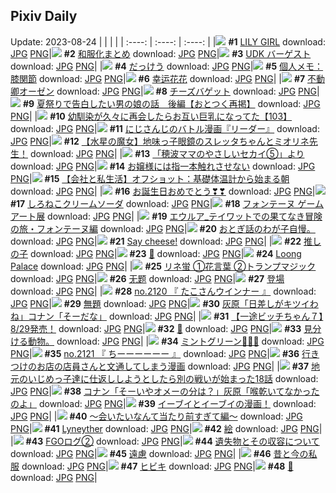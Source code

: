 ## Pixiv Daily
Update: 2023-08-24
|      |      |      |
| :----: | :----: | :----: |
|![](https://pixiv.microyu.workers.dev/c/240x480/img-master/img/2023/08/23/00/12/23/111076126_p0_master1200.jpg) **#1** [LILY GIRL](https://www.pixiv.net/artworks/111076126) download: [JPG](https://pixiv.microyu.workers.dev/img-original/img/2023/08/23/00/12/23/111076126_p0.jpg) [PNG](https://pixiv.microyu.workers.dev/img-original/img/2023/08/23/00/12/23/111076126_p0.png)|![](https://pixiv.microyu.workers.dev/c/240x480/img-master/img/2023/08/22/00/06/25/111048220_p0_master1200.jpg) **#2** [和服化まとめ](https://www.pixiv.net/artworks/111048220) download: [JPG](https://pixiv.microyu.workers.dev/img-original/img/2023/08/22/00/06/25/111048220_p0.jpg) [PNG](https://pixiv.microyu.workers.dev/img-original/img/2023/08/22/00/06/25/111048220_p0.png)|![](https://pixiv.microyu.workers.dev/c/240x480/img-master/img/2023/08/23/00/00/42/111075517_p0_master1200.jpg) **#3** [UDK バーゲスト](https://www.pixiv.net/artworks/111075517) download: [JPG](https://pixiv.microyu.workers.dev/img-original/img/2023/08/23/00/00/42/111075517_p0.jpg) [PNG](https://pixiv.microyu.workers.dev/img-original/img/2023/08/23/00/00/42/111075517_p0.png)|
|![](https://pixiv.microyu.workers.dev/c/240x480/img-master/img/2023/08/23/12/08/38/111086334_p0_master1200.jpg) **#4** [だっけう](https://www.pixiv.net/artworks/111086334) download: [JPG](https://pixiv.microyu.workers.dev/img-original/img/2023/08/23/12/08/38/111086334_p0.jpg) [PNG](https://pixiv.microyu.workers.dev/img-original/img/2023/08/23/12/08/38/111086334_p0.png)|![](https://pixiv.microyu.workers.dev/c/240x480/img-master/img/2023/08/22/07/00/04/111054740_p0_master1200.jpg) **#5** [個人メモ：膝関節](https://www.pixiv.net/artworks/111054740) download: [JPG](https://pixiv.microyu.workers.dev/img-original/img/2023/08/22/07/00/04/111054740_p0.jpg) [PNG](https://pixiv.microyu.workers.dev/img-original/img/2023/08/22/07/00/04/111054740_p0.png)|![](https://pixiv.microyu.workers.dev/c/240x480/img-master/img/2023/08/22/12/08/55/111058829_p0_master1200.jpg) **#6** [幸运花花](https://www.pixiv.net/artworks/111058829) download: [JPG](https://pixiv.microyu.workers.dev/img-original/img/2023/08/22/12/08/55/111058829_p0.jpg) [PNG](https://pixiv.microyu.workers.dev/img-original/img/2023/08/22/12/08/55/111058829_p0.png)|
|![](https://pixiv.microyu.workers.dev/c/240x480/img-master/img/2023/08/23/00/01/23/111075606_p0_master1200.jpg) **#7** [不動卿オーゼン](https://www.pixiv.net/artworks/111075606) download: [JPG](https://pixiv.microyu.workers.dev/img-original/img/2023/08/23/00/01/23/111075606_p0.jpg) [PNG](https://pixiv.microyu.workers.dev/img-original/img/2023/08/23/00/01/23/111075606_p0.png)|![](https://pixiv.microyu.workers.dev/c/240x480/img-master/img/2023/08/22/22/21/44/111072251_p0_master1200.jpg) **#8** [チーズバゲット](https://www.pixiv.net/artworks/111072251) download: [JPG](https://pixiv.microyu.workers.dev/img-original/img/2023/08/22/22/21/44/111072251_p0.jpg) [PNG](https://pixiv.microyu.workers.dev/img-original/img/2023/08/22/22/21/44/111072251_p0.png)|![](https://pixiv.microyu.workers.dev/c/240x480/img-master/img/2023/08/22/12/02/20/111058696_p0_master1200.jpg) **#9** [夏祭りで告白したい男の娘の話　後編【おとつく再掲】](https://www.pixiv.net/artworks/111058696) download: [JPG](https://pixiv.microyu.workers.dev/img-original/img/2023/08/22/12/02/20/111058696_p0.jpg) [PNG](https://pixiv.microyu.workers.dev/img-original/img/2023/08/22/12/02/20/111058696_p0.png)|
|![](https://pixiv.microyu.workers.dev/c/240x480/img-master/img/2023/08/22/00/04/19/111048127_p0_master1200.jpg) **#10** [幼馴染が久々に再会したらお互い巨乳になってた【103】](https://www.pixiv.net/artworks/111048127) download: [JPG](https://pixiv.microyu.workers.dev/img-original/img/2023/08/22/00/04/19/111048127_p0.jpg) [PNG](https://pixiv.microyu.workers.dev/img-original/img/2023/08/22/00/04/19/111048127_p0.png)|![](https://pixiv.microyu.workers.dev/c/240x480/img-master/img/2023/08/22/20/57/33/111069501_p0_master1200.jpg) **#11** [にじさんじのバトル漫画『リーダー』](https://www.pixiv.net/artworks/111069501) download: [JPG](https://pixiv.microyu.workers.dev/img-original/img/2023/08/22/20/57/33/111069501_p0.jpg) [PNG](https://pixiv.microyu.workers.dev/img-original/img/2023/08/22/20/57/33/111069501_p0.png)|![](https://pixiv.microyu.workers.dev/c/240x480/img-master/img/2023/08/22/23/29/23/111074407_p0_master1200.jpg) **#12** [【水星の魔女】地味っ子眼鏡のスレッタちゃんとミオリネ先生！](https://www.pixiv.net/artworks/111074407) download: [JPG](https://pixiv.microyu.workers.dev/img-original/img/2023/08/22/23/29/23/111074407_p0.jpg) [PNG](https://pixiv.microyu.workers.dev/img-original/img/2023/08/22/23/29/23/111074407_p0.png)|
|![](https://pixiv.microyu.workers.dev/c/240x480/img-master/img/2023/08/22/18/15/36/111065233_p0_master1200.jpg) **#13** [「穂波ママのやさしいセカイ⑤」より](https://www.pixiv.net/artworks/111065233) download: [JPG](https://pixiv.microyu.workers.dev/img-original/img/2023/08/22/18/15/36/111065233_p0.jpg) [PNG](https://pixiv.microyu.workers.dev/img-original/img/2023/08/22/18/15/36/111065233_p0.png)|![](https://pixiv.microyu.workers.dev/c/240x480/img-master/img/2023/08/22/00/00/23/111047763_p0_master1200.jpg) **#14** [お嬢様には指一本触れさせない](https://www.pixiv.net/artworks/111047763) download: [JPG](https://pixiv.microyu.workers.dev/img-original/img/2023/08/22/00/00/23/111047763_p0.jpg) [PNG](https://pixiv.microyu.workers.dev/img-original/img/2023/08/22/00/00/23/111047763_p0.png)|![](https://pixiv.microyu.workers.dev/c/240x480/img-master/img/2023/08/22/12/02/04/111058692_p0_master1200.jpg) **#15** [【会社と私生活】オフショット：基礎体温計から始まる朝](https://www.pixiv.net/artworks/111058692) download: [JPG](https://pixiv.microyu.workers.dev/img-original/img/2023/08/22/12/02/04/111058692_p0.jpg) [PNG](https://pixiv.microyu.workers.dev/img-original/img/2023/08/22/12/02/04/111058692_p0.png)|
|![](https://pixiv.microyu.workers.dev/c/240x480/img-master/img/2023/08/22/01/30/46/111050574_p0_master1200.jpg) **#16** [お誕生日おめでとう❣❣](https://www.pixiv.net/artworks/111050574) download: [JPG](https://pixiv.microyu.workers.dev/img-original/img/2023/08/22/01/30/46/111050574_p0.jpg) [PNG](https://pixiv.microyu.workers.dev/img-original/img/2023/08/22/01/30/46/111050574_p0.png)|![](https://pixiv.microyu.workers.dev/c/240x480/img-master/img/2023/08/23/21/53/25/111098499_p0_master1200.jpg) **#17** [しろねこクリームソーダ](https://www.pixiv.net/artworks/111098499) download: [JPG](https://pixiv.microyu.workers.dev/img-original/img/2023/08/23/21/53/25/111098499_p0.jpg) [PNG](https://pixiv.microyu.workers.dev/img-original/img/2023/08/23/21/53/25/111098499_p0.png)|![](https://pixiv.microyu.workers.dev/c/240x480/img-master/img/2023/08/22/21/39/47/111070837_p0_master1200.jpg) **#18** [フォンテーヌ ゲームアート展](https://www.pixiv.net/artworks/111070837) download: [JPG](https://pixiv.microyu.workers.dev/img-original/img/2023/08/22/21/39/47/111070837_p0.jpg) [PNG](https://pixiv.microyu.workers.dev/img-original/img/2023/08/22/21/39/47/111070837_p0.png)|
|![](https://pixiv.microyu.workers.dev/c/240x480/img-master/img/2023/08/22/13/52/15/111060466_p0_master1200.jpg) **#19** [エウルア_テイワットでの果てなき冒険の旅・フォンテーヌ編](https://www.pixiv.net/artworks/111060466) download: [JPG](https://pixiv.microyu.workers.dev/img-original/img/2023/08/22/13/52/15/111060466_p0.jpg) [PNG](https://pixiv.microyu.workers.dev/img-original/img/2023/08/22/13/52/15/111060466_p0.png)|![](https://pixiv.microyu.workers.dev/c/240x480/img-master/img/2023/08/23/13/11/11/111084007_p0_master1200.jpg) **#20** [おとぎ話のわが子自慢。](https://www.pixiv.net/artworks/111084007) download: [JPG](https://pixiv.microyu.workers.dev/img-original/img/2023/08/23/13/11/11/111084007_p0.jpg) [PNG](https://pixiv.microyu.workers.dev/img-original/img/2023/08/23/13/11/11/111084007_p0.png)|![](https://pixiv.microyu.workers.dev/c/240x480/img-master/img/2023/08/23/00/00/41/111075516_p0_master1200.jpg) **#21** [Say cheese!](https://www.pixiv.net/artworks/111075516) download: [JPG](https://pixiv.microyu.workers.dev/img-original/img/2023/08/23/00/00/41/111075516_p0.jpg) [PNG](https://pixiv.microyu.workers.dev/img-original/img/2023/08/23/00/00/41/111075516_p0.png)|
|![](https://pixiv.microyu.workers.dev/c/240x480/img-master/img/2023/08/22/08/24/27/111055797_p0_master1200.jpg) **#22** [推しの子](https://www.pixiv.net/artworks/111055797) download: [JPG](https://pixiv.microyu.workers.dev/img-original/img/2023/08/22/08/24/27/111055797_p0.jpg) [PNG](https://pixiv.microyu.workers.dev/img-original/img/2023/08/22/08/24/27/111055797_p0.png)|![](https://pixiv.microyu.workers.dev/c/240x480/img-master/img/2023/08/23/00/02/13/111075681_p0_master1200.jpg) **#23** [🍂](https://www.pixiv.net/artworks/111075681) download: [JPG](https://pixiv.microyu.workers.dev/img-original/img/2023/08/23/00/02/13/111075681_p0.jpg) [PNG](https://pixiv.microyu.workers.dev/img-original/img/2023/08/23/00/02/13/111075681_p0.png)|![](https://pixiv.microyu.workers.dev/c/240x480/img-master/img/2023/08/22/00/01/37/111047925_p0_master1200.jpg) **#24** [Loong Palace](https://www.pixiv.net/artworks/111047925) download: [JPG](https://pixiv.microyu.workers.dev/img-original/img/2023/08/22/00/01/37/111047925_p0.jpg) [PNG](https://pixiv.microyu.workers.dev/img-original/img/2023/08/22/00/01/37/111047925_p0.png)|
|![](https://pixiv.microyu.workers.dev/c/240x480/img-master/img/2023/08/23/08/52/49/111083530_p0_master1200.jpg) **#25** [リネ蛍 ①花言葉 ②トランプマジック](https://www.pixiv.net/artworks/111083530) download: [JPG](https://pixiv.microyu.workers.dev/img-original/img/2023/08/23/08/52/49/111083530_p0.jpg) [PNG](https://pixiv.microyu.workers.dev/img-original/img/2023/08/23/08/52/49/111083530_p0.png)|![](https://pixiv.microyu.workers.dev/c/240x480/img-master/img/2023/08/23/13/50/14/111087948_p0_master1200.jpg) **#26** [无题](https://www.pixiv.net/artworks/111087948) download: [JPG](https://pixiv.microyu.workers.dev/img-original/img/2023/08/23/13/50/14/111087948_p0.jpg) [PNG](https://pixiv.microyu.workers.dev/img-original/img/2023/08/23/13/50/14/111087948_p0.png)|![](https://pixiv.microyu.workers.dev/c/240x480/img-master/img/2023/08/22/18/43/56/111065849_p0_master1200.jpg) **#27** [登場](https://www.pixiv.net/artworks/111065849) download: [JPG](https://pixiv.microyu.workers.dev/img-original/img/2023/08/22/18/43/56/111065849_p0.jpg) [PNG](https://pixiv.microyu.workers.dev/img-original/img/2023/08/22/18/43/56/111065849_p0.png)|
|![](https://pixiv.microyu.workers.dev/c/240x480/img-master/img/2023/08/22/01/01/40/111049923_p0_master1200.jpg) **#28** [no.2120 『 たこさんウインナー 』](https://www.pixiv.net/artworks/111049923) download: [JPG](https://pixiv.microyu.workers.dev/img-original/img/2023/08/22/01/01/40/111049923_p0.jpg) [PNG](https://pixiv.microyu.workers.dev/img-original/img/2023/08/22/01/01/40/111049923_p0.png)|![](https://pixiv.microyu.workers.dev/c/240x480/img-master/img/2023/08/23/11/44/40/111085831_p0_master1200.jpg) **#29** [無題](https://www.pixiv.net/artworks/111085831) download: [JPG](https://pixiv.microyu.workers.dev/img-original/img/2023/08/23/11/44/40/111085831_p0.jpg) [PNG](https://pixiv.microyu.workers.dev/img-original/img/2023/08/23/11/44/40/111085831_p0.png)|![](https://pixiv.microyu.workers.dev/c/240x480/img-master/img/2023/08/23/12/00/27/111086150_p0_master1200.jpg) **#30** [灰原「日差しがキツイわね」コナン「そーだな」](https://www.pixiv.net/artworks/111086150) download: [JPG](https://pixiv.microyu.workers.dev/img-original/img/2023/08/23/12/00/27/111086150_p0.jpg) [PNG](https://pixiv.microyu.workers.dev/img-original/img/2023/08/23/12/00/27/111086150_p0.png)|
|![](https://pixiv.microyu.workers.dev/c/240x480/img-master/img/2023/08/22/18/00/41/111064856_p0_master1200.jpg) **#31** [【一途ビッチちゃん７】8/29発売！](https://www.pixiv.net/artworks/111064856) download: [JPG](https://pixiv.microyu.workers.dev/img-original/img/2023/08/22/18/00/41/111064856_p0.jpg) [PNG](https://pixiv.microyu.workers.dev/img-original/img/2023/08/22/18/00/41/111064856_p0.png)|![](https://pixiv.microyu.workers.dev/c/240x480/img-master/img/2023/08/22/00/07/58/111048271_p0_master1200.jpg) **#32** [💙](https://www.pixiv.net/artworks/111048271) download: [JPG](https://pixiv.microyu.workers.dev/img-original/img/2023/08/22/00/07/58/111048271_p0.jpg) [PNG](https://pixiv.microyu.workers.dev/img-original/img/2023/08/22/00/07/58/111048271_p0.png)|![](https://pixiv.microyu.workers.dev/c/240x480/img-master/img/2023/08/23/03/56/40/111080451_p0_master1200.jpg) **#33** [見分ける動物。](https://www.pixiv.net/artworks/111080451) download: [JPG](https://pixiv.microyu.workers.dev/img-original/img/2023/08/23/03/56/40/111080451_p0.jpg) [PNG](https://pixiv.microyu.workers.dev/img-original/img/2023/08/23/03/56/40/111080451_p0.png)|
|![](https://pixiv.microyu.workers.dev/c/240x480/img-master/img/2023/08/23/00/00/43/111075518_p0_master1200.jpg) **#34** [ミントグリーン🌱🌱🌱](https://www.pixiv.net/artworks/111075518) download: [JPG](https://pixiv.microyu.workers.dev/img-original/img/2023/08/23/00/00/43/111075518_p0.jpg) [PNG](https://pixiv.microyu.workers.dev/img-original/img/2023/08/23/00/00/43/111075518_p0.png)|![](https://pixiv.microyu.workers.dev/c/240x480/img-master/img/2023/08/22/12/26/33/111059089_p0_master1200.jpg) **#35** [no.2121 『 ちーーーーーー 』](https://www.pixiv.net/artworks/111059089) download: [JPG](https://pixiv.microyu.workers.dev/img-original/img/2023/08/22/12/26/33/111059089_p0.jpg) [PNG](https://pixiv.microyu.workers.dev/img-original/img/2023/08/22/12/26/33/111059089_p0.png)|![](https://pixiv.microyu.workers.dev/c/240x480/img-master/img/2023/08/23/00/19/28/111076363_p0_master1200.jpg) **#36** [行きつけのお店の店員さんと文通してしまう漫画](https://www.pixiv.net/artworks/111076363) download: [JPG](https://pixiv.microyu.workers.dev/img-original/img/2023/08/23/00/19/28/111076363_p0.jpg) [PNG](https://pixiv.microyu.workers.dev/img-original/img/2023/08/23/00/19/28/111076363_p0.png)|
|![](https://pixiv.microyu.workers.dev/c/240x480/img-master/img/2023/08/22/11/02/59/111057760_p0_master1200.jpg) **#37** [地元のいじめっ子達に仕返ししようとしたら別の戦いが始まった18話](https://www.pixiv.net/artworks/111057760) download: [JPG](https://pixiv.microyu.workers.dev/img-original/img/2023/08/22/11/02/59/111057760_p0.jpg) [PNG](https://pixiv.microyu.workers.dev/img-original/img/2023/08/22/11/02/59/111057760_p0.png)|![](https://pixiv.microyu.workers.dev/c/240x480/img-master/img/2023/08/22/17/59/09/111064754_p0_master1200.jpg) **#38** [コナン「そーいやオメーの分は？」灰原「喉乾いてなかったのよ」](https://www.pixiv.net/artworks/111064754) download: [JPG](https://pixiv.microyu.workers.dev/img-original/img/2023/08/22/17/59/09/111064754_p0.jpg) [PNG](https://pixiv.microyu.workers.dev/img-original/img/2023/08/22/17/59/09/111064754_p0.png)|![](https://pixiv.microyu.workers.dev/c/240x480/img-master/img/2023/08/22/18/13/08/111065184_p0_master1200.jpg) **#39** [イーブイとイーブイの漫画！](https://www.pixiv.net/artworks/111065184) download: [JPG](https://pixiv.microyu.workers.dev/img-original/img/2023/08/22/18/13/08/111065184_p0.jpg) [PNG](https://pixiv.microyu.workers.dev/img-original/img/2023/08/22/18/13/08/111065184_p0.png)|
|![](https://pixiv.microyu.workers.dev/c/240x480/img-master/img/2023/08/23/13/06/00/111087277_p0_master1200.jpg) **#40** [～会いたいなんて当たり前すぎて編～](https://www.pixiv.net/artworks/111087277) download: [JPG](https://pixiv.microyu.workers.dev/img-original/img/2023/08/23/13/06/00/111087277_p0.jpg) [PNG](https://pixiv.microyu.workers.dev/img-original/img/2023/08/23/13/06/00/111087277_p0.png)|![](https://pixiv.microyu.workers.dev/c/240x480/img-master/img/2023/08/22/08/39/57/111055970_p0_master1200.jpg) **#41** [Lyneyther](https://www.pixiv.net/artworks/111055970) download: [JPG](https://pixiv.microyu.workers.dev/img-original/img/2023/08/22/08/39/57/111055970_p0.jpg) [PNG](https://pixiv.microyu.workers.dev/img-original/img/2023/08/22/08/39/57/111055970_p0.png)|![](https://pixiv.microyu.workers.dev/c/240x480/img-master/img/2023/08/22/23/35/22/111074603_p0_master1200.jpg) **#42** [絵](https://www.pixiv.net/artworks/111074603) download: [JPG](https://pixiv.microyu.workers.dev/img-original/img/2023/08/22/23/35/22/111074603_p0.jpg) [PNG](https://pixiv.microyu.workers.dev/img-original/img/2023/08/22/23/35/22/111074603_p0.png)|
|![](https://pixiv.microyu.workers.dev/c/240x480/img-master/img/2023/08/23/02/18/34/111079203_p0_master1200.jpg) **#43** [FGOログ②](https://www.pixiv.net/artworks/111079203) download: [JPG](https://pixiv.microyu.workers.dev/img-original/img/2023/08/23/02/18/34/111079203_p0.jpg) [PNG](https://pixiv.microyu.workers.dev/img-original/img/2023/08/23/02/18/34/111079203_p0.png)|![](https://pixiv.microyu.workers.dev/c/240x480/img-master/img/2023/08/22/00/27/01/111048895_p0_master1200.jpg) **#44** [遺失物とその収容について](https://www.pixiv.net/artworks/111048895) download: [JPG](https://pixiv.microyu.workers.dev/img-original/img/2023/08/22/00/27/01/111048895_p0.jpg) [PNG](https://pixiv.microyu.workers.dev/img-original/img/2023/08/22/00/27/01/111048895_p0.png)|![](https://pixiv.microyu.workers.dev/c/240x480/img-master/img/2023/08/23/22/47/42/111100290_p0_master1200.jpg) **#45** [遠慮](https://www.pixiv.net/artworks/111100290) download: [JPG](https://pixiv.microyu.workers.dev/img-original/img/2023/08/23/22/47/42/111100290_p0.jpg) [PNG](https://pixiv.microyu.workers.dev/img-original/img/2023/08/23/22/47/42/111100290_p0.png)|
|![](https://pixiv.microyu.workers.dev/c/240x480/img-master/img/2023/08/22/16/51/17/111063418_p0_master1200.jpg) **#46** [昔と今の私服](https://www.pixiv.net/artworks/111063418) download: [JPG](https://pixiv.microyu.workers.dev/img-original/img/2023/08/22/16/51/17/111063418_p0.jpg) [PNG](https://pixiv.microyu.workers.dev/img-original/img/2023/08/22/16/51/17/111063418_p0.png)|![](https://pixiv.microyu.workers.dev/c/240x480/img-master/img/2023/08/22/00/30/11/111048981_p0_master1200.jpg) **#47** [ヒビキ](https://www.pixiv.net/artworks/111048981) download: [JPG](https://pixiv.microyu.workers.dev/img-original/img/2023/08/22/00/30/11/111048981_p0.jpg) [PNG](https://pixiv.microyu.workers.dev/img-original/img/2023/08/22/00/30/11/111048981_p0.png)|![](https://pixiv.microyu.workers.dev/c/240x480/img-master/img/2023/08/23/17/11/24/111075613_p0_master1200.jpg) **#48** [🐰](https://www.pixiv.net/artworks/111075613) download: [JPG](https://pixiv.microyu.workers.dev/img-original/img/2023/08/23/17/11/24/111075613_p0.jpg) [PNG](https://pixiv.microyu.workers.dev/img-original/img/2023/08/23/17/11/24/111075613_p0.png)|
